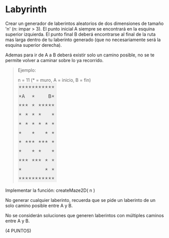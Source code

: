 # Labyrinth

Crear un generador de laberintos aleatorios de dos dimensiones de tamaño 'n' (n: impar > 3). El punto inicial A siempre se encontrará en la esquina superior izquierda. El punto final B deberá encontrarse al final de la ruta mas larga dentro de tu laberinto generado (que no necesariamente será la esquina superior derecha).

Ademas para ir de A a B deberá existir solo un camino posible, no se te permite volver a caminar sobre lo ya recorrido. 

> Ejemplo:
>
> n = 11 (* = muro, A = inicio, B = fin)  
>![example](/labyrinth_example.PNG)

Implementar la función: createMaze2D( n ) 

No generar cualquier laberinto, recuerda que se pide un laberinto de un solo camino posible entre A y B.

No se considerán soluciones que generen laberintos con múltiples caminos entre A y B.

(4 PUNTOS)
